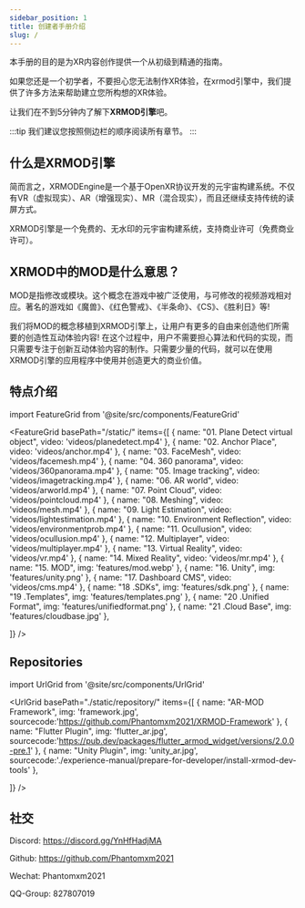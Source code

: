 ```yaml
---
sidebar_position: 1
title: 创建者手册介绍
slug: /
---
```


本手册的目的是为XR内容创作提供一个从初级到精通的指南。

如果您还是一个初学者，不要担心您无法制作XR体验，在xrmod引擎中，我们提供了许多方法来帮助建立您所构想的XR体验。

让我们在不到5分钟内了解下**XRMOD引擎**吧。

:::tip
我们建议您按照侧边栏的顺序阅读所有章节。
:::

## 什么是XRMOD引擎

简而言之，XRMODEngine是一个基于OpenXR协议开发的元宇宙构建系统。不仅有VR（虚拟现实）、AR（增强现实）、MR（混合现实），而且还继续支持传统的读屏方式。

XRMOD引擎是一个免费的、无水印的元宇宙构建系统，支持商业许可（免费商业许可）。

## XRMOD中的MOD是什么意思？

MOD是指修改或模块。这个概念在游戏中被广泛使用，与可修改的视频游戏相对应。著名的游戏如《魔兽》、《红色警戒》、《半条命》、《CS》、《胜利日》等!

我们将MOD的概念移植到XRMOD引擎上，让用户有更多的自由来创造他们所需要的创造性互动体验内容! 在这个过程中，用户不需要担心算法和代码的实现，而只需要专注于创新互动体验内容的制作。只需要少量的代码，就可以在使用XRMOD引擎的应用程序中使用并创造更大的商业价值。


## 特点介绍

import FeatureGrid from '@site/src/components/FeatureGrid'

<FeatureGrid
  basePath="/static/"
  items={[
    { name: "01. Plane Detect virtual object", video: 'videos/planedetect.mp4' },
    { name: "02. Anchor Place", video: 'videos/anchor.mp4'  },
    { name: "03. FaceMesh", video: 'videos/facemesh.mp4'  },
    { name: "04. 360 panorama", video: 'videos/360panorama.mp4'  },
    { name: "05. Image tracking", video: 'videos/imagetracking.mp4'  },
    { name: "06. AR world", video: 'videos/arworld.mp4' },
    { name: "07. Point Cloud", video: 'videos/pointcloud.mp4'  },
    { name: "08. Meshing", video: 'videos/mesh.mp4'  },
    { name: "09. Light Estimation", video: 'videos/lightestimation.mp4'  },
    { name: "10. Environment Reflection", video: 'videos/environmentprob.mp4'  },
    { name: "11. Ocullusion", video: 'videos/ocullusion.mp4'  },
    { name: "12. Multiplayer", video: 'videos/multiplayer.mp4'  },
    { name: "13. Virtual Reality", video: 'videos/vr.mp4'  },
    { name: "14. Mixed Reality", video: 'videos/mr.mp4' },
    { name: "15. MOD", img: 'features/mod.webp'  },
    { name: "16. Unity", img: 'features/unity.png'  },
    { name: "17. Dashboard CMS", video: 'videos/cms.mp4'  },
    { name: "18 .SDKs", img: 'features/sdk.png'  },
    { name: "19 .Templates", img: 'features/templates.png'  },
    { name: "20 .Unified Format", img: 'features/unifiedformat.png'  },
    { name: "21 .Cloud Base", img: 'features/cloudbase.jpg'  },
    
  ]}
/>

## Repositories
import UrlGrid from '@site/src/components/UrlGrid'


<UrlGrid
  basePath="./static/repository/"
  items={[
    { name: "AR-MOD Framework", img: 'framework.jpg', sourcecode:'https://github.com/Phantomxm2021/XRMOD-Framework' },
    { name: "Flutter Plugin", img: 'flutter_ar.jpg', sourcecode:'https://pub.dev/packages/flutter_armod_widget/versions/2.0.0-pre.1' },
    { name: "Unity Plugin", img: 'unity_ar.jpg', sourcecode:'./experience-manual/prepare-for-developer/install-xrmod-dev-tools' },
    
  ]}
/>


## 社交

Discord: https://discord.gg/YnHfHadjMA

Github: https://github.com/Phantomxm2021

Wechat: Phantomxm2021

QQ-Group: 827807019
